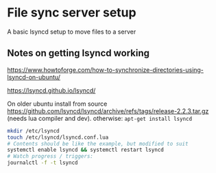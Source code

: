 # File sync server setup
A basic lsyncd setup to move files to a server
## Notes on getting lsyncd working
https://www.howtoforge.com/how-to-synchronize-directories-using-lsyncd-on-ubuntu/

https://lsyncd.github.io/lsyncd/

On older ubuntu install from source https://github.com/lsyncd/lsyncd/archive/refs/tags/release-2.2.3.tar.gz (needs lua compiler and dev). otherwise: 
`apt-get install lsyncd`

```bash
mkdir /etc/lsyncd
touch /etc/lsyncd/lsyncd.conf.lua
# Contents should be like the example, but modified to suit
systemctl enable lsyncd && systemctl restart lsyncd
# Watch progress / triggers:
journalctl -f -t lsyncd
```
